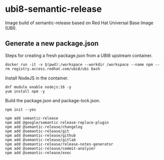 # ubi8-semantic-release

Image build of semantic-release based on Red Hat Universal Base Image (UBI).

## Generate a new package.json

Steps for creating a fresh package.json from a UBI8 upstream container.

```
docker run -it -v $(pwd):/workspace --workdir /workspace --name npm --rm registry.access.redhat.com/ubi8/ubi bash
```

Install NodeJS in the container.

```
dnf module enable nodejs:16 -y
yum install npm -y
```

Build the package.json and package-lock.json.

```
npm init --yes

npm add semantic-release
npm add @google/semantic-release-replace-plugin
npm add @semantic-release/changelog
npm add @semantic-release/git
npm add @semantic-release/github
npm add @semantic-release/gitlab
npm add @semantic-release/release-notes-generator
npm add @semantic-release/commit-analyzer
npm add @semantic-release/exec
```
